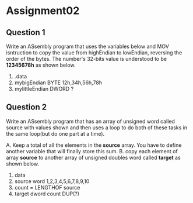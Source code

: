 # Assignment02
## Question 1
Write an ASsembly program that uses the variables below and MOV isntruction to copy the value from highEndian to lowEndian, reversing the order of the bytes.
The number's 32-bits value is understood to be **12345678h** as shown below.
1. .data
2. mybigEndian BYTE 12h,34h,56h,78h
3. mylittleEndian DWORD ?


## Question 2
Write an ASsembly program that has an array of unsigned word called source with values shown and then uses a loop to do both of these tasks in the same loop(but do one part at a time).

A. Keep a total of all the elements in the **source** array. You have to define another variable that will finally store this sum.
B. copy each element of array **source** to another array of unsigned doubles word called **target** as shown below.
1. data
2. source word 1,2,3,4,5,6,7,8,9,10
3. count = LENGTHOF source
4. target dword count DUP(?)

